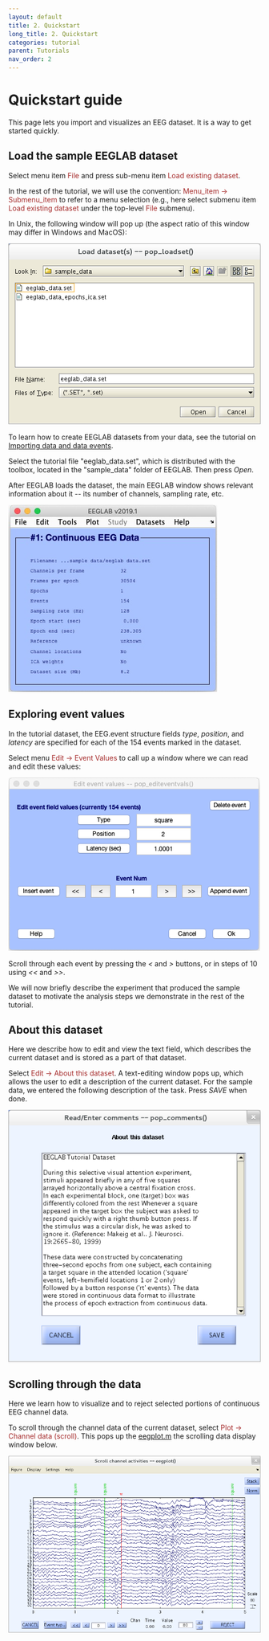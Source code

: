 ```yaml
---
layout: default
title: 2. Quickstart
long_title: 2. Quickstart
categories: tutorial
parent: Tutorials
nav_order: 2
---
```

Quickstart guide
================

This page lets you import and visualizes an EEG dataset. It is a way  to get started quickly.

Load the sample EEGLAB dataset
---------------------------

Select menu item <span style="color: brown">File</span> and press sub-menu item
<span style="color: brown">Load existing dataset</span>.

In the rest of the tutorial, we will use the convention:
<span style="color: brown">Menu_item → Submenu_item</span> to refer to a menu
selection (e.g., here select submenu item <span style="color: brown">Load
existing dataset</span> under the top-level
<span style="color: brown">File</span> submenu).

In Unix, the following window will pop up (the aspect ratio of this
window may differ in Windows and MacOS):

![Image:Pop_loadset.png](/assets/images/Pop_loadset.png)

To learn how to create EEGLAB datasets from your data, see the
tutorial on [Importing data and data
events](/tutorials/04_Import/Importing_Continuous_and_Epoched_Data.html).

Select the tutorial file "eeglab_data.set", which is distributed with
the toolbox, located in the "sample_data" folder of EEGLAB. Then press *Open*.

After EEGLAB loads the dataset, the main EEGLAB window shows
relevant information about it -- its number of channels, sampling rate,
etc.

![](/assets/images/Eeglab_window_continuous_data.jpg)

Exploring event values
----------------------

In the tutorial dataset, the EEG.event structure fields *type*,
*position*, and *latency* are specified for each of the 154 events
marked in the dataset.

Select menu <span style="color: brown">Edit → Event Values</span> to call up a
window where we can read and edit these values:


![Image:Figure pop editeventvals3.png](/assets/images/Figure_pop_editeventvals3.png)



Scroll through each event by pressing the *\<* and *\>* buttons, or in steps of 10 using *\<\<*
and *\>\>*.


We will now briefly describe the experiment that produced the sample
dataset to motivate the analysis steps we demonstrate in the rest of the
tutorial.

About this dataset
------------------

Here we describe how to edit and view the text field, which describes the
current dataset and is stored as a part of that dataset.

Select <span style="color: brown">Edit → About this dataset</span>. A
text-editing window pops up, which allows the user to edit a
description of the current dataset. For the sample data, we entered
the following description of the task. Press *SAVE* when done.


![Image:I15about_this_dataset.png](/assets/images/I15about_this_dataset.png)

Scrolling through the data
--------------------------

Here we learn how to visualize and to reject selected portions of
continuous EEG channel data.

To scroll through the channel data of the current dataset, select
<span style="color: brown">Plot → Channel data (scroll)</span>. This pops up
the [eegplot.m](http://sccn.ucsd.edu/eeglab/locatefile.php?file=eegplot.m)
the scrolling data display window below.

![Image:Scrollchannelactivities1.png](/assets/images/Scrollchannelactivities1.png)
